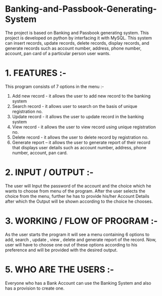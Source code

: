 # Banking-and-Passbook-Generating-System
The project is based on Banking and Passbook generating system. This project is developed on python by interfacing it with MySQL. This system can insert records, update records, delete records, display records, and generate records such as account number, address, phone number, account, pan card of a particular person user wants.

# 1. FEATURES :-
This program consists of 7 options in the menu :-
1) Add new record - it allows the user to add new record to the banking system
2) Search record - it allows user to search on the basis of unique registration no.
3) Update record - it allows the user to update record in the banking system
4) View record - it allows the user to view record using unique registration no.
5) Delete record - it allows the user to delete record by registration no.
6) Generate report – it allows the user to generate report of their record that
displays user details such as account number, address, phone number, account,
pan card.

# 2. INPUT / OUTPUT :-
The user will Input the password of the account and the choice which he wants
to choose from menu of the program. After the user selects the choice from the
menu, further he has to provide his/her Account Details after which the Output
will be shown according to the choice he chooses.

# 3. WORKING / FLOW OF PROGRAM :-
As the user starts the program it will see a menu containing 6 options to add,
search , update , view , delete and generate report of the record. Now, user will
have to choose one out of these options according to his preference and will be
provided with the desired output.

# 5. WHO ARE THE USERS :-
Everyone who has a Bank Account can use the Banking System and also has a
provision to create one.
